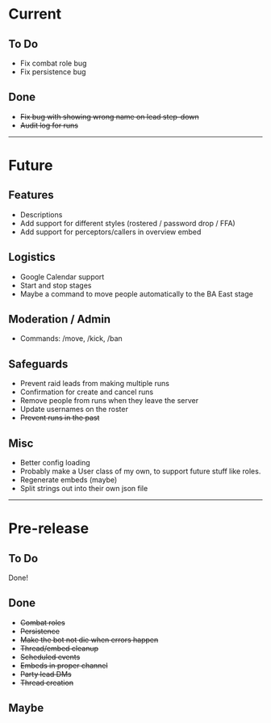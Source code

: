 # Current

## To Do

- Fix combat role bug
- Fix persistence bug

## Done

- ~~Fix bug with showing wrong name on lead step-down~~
- ~~Audit log for runs~~

---

# Future

## Features
- Descriptions
- Add support for different styles (rostered / password drop / FFA)
- Add support for perceptors/callers in overview embed

## Logistics
- Google Calendar support
- Start and stop stages
- Maybe a command to move people automatically to the BA East stage

## Moderation / Admin
- Commands: /move, /kick, /ban

## Safeguards
- Prevent raid leads from making multiple runs
- Confirmation for create and cancel runs
- Remove people from runs when they leave the server
- Update usernames on the roster
- ~~Prevent runs in the past~~

## Misc
- Better config loading
- Probably make a User class of my own, to support future stuff like roles.
- Regenerate embeds (maybe)
- Split strings out into their own json file

---

# Pre-release

## To Do

Done!

## Done

- ~~Combat roles~~
- ~~Persistence~~
- ~~Make the bot not die when errors happen~~
- ~~Thread/embed cleanup~~
- ~~Scheduled events~~
- ~~Embeds in proper channel~~
- ~~Party lead DMs~~
- ~~Thread creation~~

## Maybe